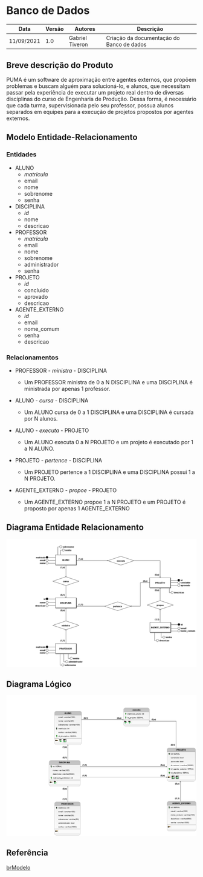 # Banco de Dados
| Data | Versão | Autores | Descrição |
| ---- | ------ | ------- | --------- |
| 11/09/2021 | 1.0 | Gabriel Tiveron | Criação da documentação do Banco de dados |

## Breve descrição do Produto

PUMA é um software de aproximação entre agentes externos, que propõem problemas e buscam alguém para solucioná-lo, e alunos, que necessitam passar pela experiência de executar um projeto real dentro de diversas disciplinas do curso de Engenharia de Produção. Dessa forma, é necessário que cada turma, supervisionada pelo seu professor, possua alunos separados em equipes para a execução de projetos propostos por agentes externos.

## Modelo Entidade-Relacionamento

### Entidades

- ALUNO
  - *matricula*
  - email
  - nome
  - sobrenome
  - senha
- DISCIPLINA
  - *id*
  - nome
  - descricao
- PROFESSOR
  - *matricula*
  - email
  - nome
  - sobrenome
  - administrador
  - senha
- PROJETO
  - *id*
  - concluido
  - aprovado
  - descricao
- AGENTE_EXTERNO
  - *id*
  - email
  - nome_comum
  - senha
  - descricao

### Relacionamentos

- PROFESSOR - *ministra* - DISCIPLINA
  - Um PROFESSOR ministra de 0 a N DISCIPLINA e uma DISCIPLINA é ministrada por apenas 1 professor.

- ALUNO - *cursa* - DISCIPLINA
  - Um ALUNO cursa de 0 a 1 DISCIPLINA e uma DISCIPLINA é cursada por N alunos.

- ALUNO - *executa* - PROJETO
  - Um ALUNO executa 0 a N PROJETO e um projeto é executado por 1 a N ALUNO.

- PROJETO - *pertence* - DISCIPLINA
  - Um PROJETO  pertence a 1 DISCIPLINA e uma DISCIPLINA possui 1 a N PROJETO.

- AGENTE_EXTERNO - *propoe* - PROJETO
  - Um AGENTE_EXTERNO propoe 1 a N PROJETO e um PROJETO é proposto por apenas 1 AGENTE_EXTERNO

## Diagrama Entidade Relacionamento

![DER](../assets/bancodedados/PUMA_Conceitual.png)

## Diagrama Lógico

![DL](../assets/bancodedados/PUMA_Logico.png)

## Referência

[brModelo](http://www.sis4.com/brModelo/)
